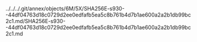 ../../../.git/annex/objects/6M/5X/SHA256E-s930--44df04763d18c0729d2ee0edfafb5ea5c8b761b4d7b1ae600a2a2b1db99bc2c1.md/SHA256E-s930--44df04763d18c0729d2ee0edfafb5ea5c8b761b4d7b1ae600a2a2b1db99bc2c1.md